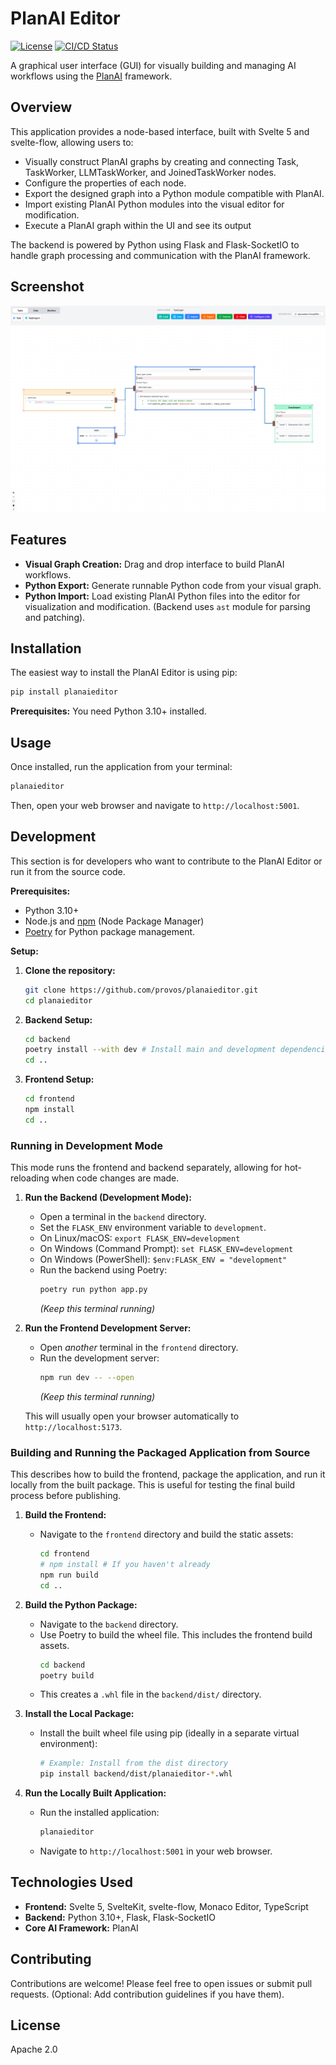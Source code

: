 # PlanAI Editor

[![License](https://img.shields.io/badge/License-Apache_2.0-blue.svg)](https://opensource.org/licenses/Apache-2.0)
[![CI/CD Status](https://github.com/provos/planaieditor/actions/workflows/ci_cd.yml/badge.svg)](https://github.com/provos/planaieditor/actions/workflows/ci_cd.yml)

A graphical user interface (GUI) for visually building and managing AI workflows using the [PlanAI](https://github.com/provos/planai) framework.

## Overview

This application provides a node-based interface, built with Svelte 5 and svelte-flow, allowing users to:

*   Visually construct PlanAI graphs by creating and connecting Task, TaskWorker, LLMTaskWorker, and JoinedTaskWorker nodes.
*   Configure the properties of each node.
*   Export the designed graph into a Python module compatible with PlanAI.
*   Import existing PlanAI Python modules into the visual editor for modification.
*   Execute a PlanAI graph within the UI and see its output

The backend is powered by Python using Flask and Flask-SocketIO to handle graph processing and communication with the PlanAI framework.

## Screenshot

![PlanAI Editor Screenshot](assets/planaieditor.png)

## Features

*   **Visual Graph Creation:** Drag and drop interface to build PlanAI workflows.
*   **Python Export:** Generate runnable Python code from your visual graph.
*   **Python Import:** Load existing PlanAI Python files into the editor for visualization and modification. (Backend uses `ast` module for parsing and patching).

## Installation

The easiest way to install the PlanAI Editor is using pip:

```bash
pip install planaieditor
```

**Prerequisites:** You need Python 3.10+ installed.

## Usage

Once installed, run the application from your terminal:

```bash
planaieditor
```

Then, open your web browser and navigate to `http://localhost:5001`.

## Development

This section is for developers who want to contribute to the PlanAI Editor or run it from the source code.

**Prerequisites:**

*   Python 3.10+
*   Node.js and [npm](https://www.npmjs.com/) (Node Package Manager)
*   [Poetry](https://python-poetry.org/) for Python package management.

**Setup:**

1.  **Clone the repository:**
    ```bash
    git clone https://github.com/provos/planaieditor.git
    cd planaieditor
    ```
2.  **Backend Setup:**
    ```bash
    cd backend
    poetry install --with dev # Install main and development dependencies
    cd ..
    ```
3.  **Frontend Setup:**
    ```bash
    cd frontend
    npm install
    cd ..
    ```

### Running in Development Mode

This mode runs the frontend and backend separately, allowing for hot-reloading when code changes are made.

1.  **Run the Backend (Development Mode):**
    *   Open a terminal in the `backend` directory.
    *   Set the `FLASK_ENV` environment variable to `development`.
      *   On Linux/macOS: `export FLASK_ENV=development`
      *   On Windows (Command Prompt): `set FLASK_ENV=development`
      *   On Windows (PowerShell): `$env:FLASK_ENV = "development"`
    *   Run the backend using Poetry:
        ```bash
        poetry run python app.py
        ```
        *(Keep this terminal running)*

2.  **Run the Frontend Development Server:**
    *   Open *another* terminal in the `frontend` directory.
    *   Run the development server:
        ```bash
        npm run dev -- --open
        ```
        *(Keep this terminal running)*

    This will usually open your browser automatically to `http://localhost:5173`.

### Building and Running the Packaged Application from Source

This describes how to build the frontend, package the application, and run it locally from the built package. This is useful for testing the final build process before publishing.

1.  **Build the Frontend:**
    *   Navigate to the `frontend` directory and build the static assets:
        ```bash
        cd frontend
        # npm install # If you haven't already
        npm run build
        cd ..
        ```
2.  **Build the Python Package:**
    *   Navigate to the `backend` directory.
    *   Use Poetry to build the wheel file. This includes the frontend build assets.
        ```bash
        cd backend
        poetry build
        ```
    *   This creates a `.whl` file in the `backend/dist/` directory.

3.  **Install the Local Package:**
    *   Install the built wheel file using pip (ideally in a separate virtual environment):
        ```bash
        # Example: Install from the dist directory
        pip install backend/dist/planaieditor-*.whl
        ```

4.  **Run the Locally Built Application:**
    *   Run the installed application:
        ```bash
        planaieditor
        ```
    *   Navigate to `http://localhost:5001` in your web browser.

## Technologies Used

*   **Frontend:** Svelte 5, SvelteKit, svelte-flow, Monaco Editor, TypeScript
*   **Backend:** Python 3.10+, Flask, Flask-SocketIO
*   **Core AI Framework:** PlanAI

## Contributing

Contributions are welcome! Please feel free to open issues or submit pull requests. (Optional: Add contribution guidelines if you have them).

## License

Apache 2.0
